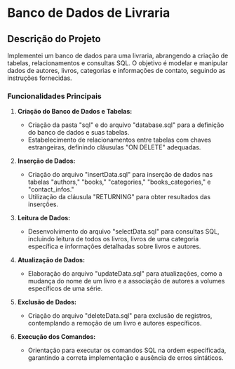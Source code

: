 # Banco de Dados de Livraria

## Descrição do Projeto

Implementei um banco de dados para uma livraria, abrangendo a criação de tabelas, relacionamentos e consultas SQL. O objetivo é modelar e manipular dados de autores, livros, categorias e informações de contato, seguindo as instruções fornecidas.

### Funcionalidades Principais

1. **Criação do Banco de Dados e Tabelas:**
   - Criação da pasta "sql" e do arquivo "database.sql" para a definição do banco de dados e suas tabelas.
   - Estabelecimento de relacionamentos entre tabelas com chaves estrangeiras, definindo cláusulas "ON DELETE" adequadas.

2. **Inserção de Dados:**
   - Criação do arquivo "insertData.sql" para inserção de dados nas tabelas "authors," "books," "categories," "books_categories," e "contact_infos."
   - Utilização da cláusula "RETURNING" para obter resultados das inserções.

3. **Leitura de Dados:**
   - Desenvolvimento do arquivo "selectData.sql" para consultas SQL, incluindo leitura de todos os livros, livros de uma categoria específica e informações detalhadas sobre livros e autores.

4. **Atualização de Dados:**
   - Elaboração do arquivo "updateData.sql" para atualizações, como a mudança do nome de um livro e a associação de autores a volumes específicos de uma série.

5. **Exclusão de Dados:**
   - Criação do arquivo "deleteData.sql" para exclusão de registros, contemplando a remoção de um livro e autores específicos.

6. **Execução dos Comandos:**
   - Orientação para executar os comandos SQL na ordem especificada, garantindo a correta implementação e ausência de erros sintáticos.
